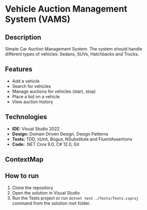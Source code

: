 # Vehicle Auction Management System (VAMS)

## Description
Simple Car Auction Management System. The system should handle different types of vehicles: Sedans, SUVs, Hatchbacks and Trucks. 

## Features

- Add a vehicle
- Search for vehicles
- Manage auctions for vehicles (start, stop)
- Place a bid on a vehicle
- View auction history

## Technologies
- **IDE:** Visual Studio 2022
- **Design:** Domain Driven Design, Design Patterns
- **Tests:** TDD, xUnit, Bogus, NSubstitute and FluentAssertions
- **Code:** .NET Core 9.0, C# 12.0, Git

## ContextMap

## How to run
1. Clone the repository
2. Open the solution in Visual Studio
3. Run the Tests project or run ```dotnet test ./Tests/Tests.csproj``` command from the solution root folder.